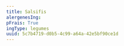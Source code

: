 ```yaml
---
title: Salsifis
alergenesIng:
pFrais: True
ingType: legumes
uuid: 5c7b4719-d0b5-4c99-a64a-42e5bf90ce1d
---
```

